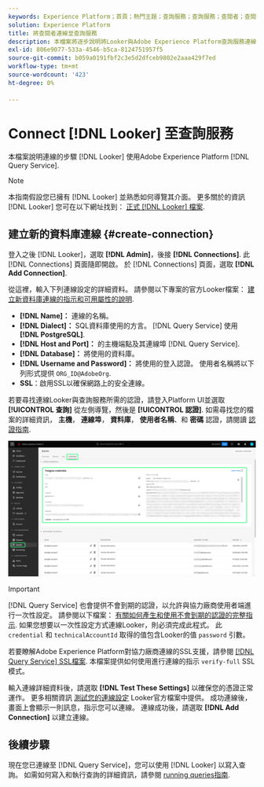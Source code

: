 ```yaml
---
keywords: Experience Platform；首頁；熱門主題；查詢服務；查詢服務；查閱者；查閱者；連線到查詢服務；
solution: Experience Platform
title: 將查閱者連線至查詢服務
description: 本檔案將逐步說明將Looker與Adobe Experience Platform查詢服務連線的步驟。
exl-id: 806e9077-533a-4546-b5ca-8124751957f5
source-git-commit: b059a0191fbf2c3e5d2dfceb9802e2aaa429f7ed
workflow-type: tm+mt
source-wordcount: '423'
ht-degree: 0%

---
```


# Connect [!DNL Looker] 至查詢服務

本檔案說明連線的步驟 [!DNL Looker] 使用Adobe Experience Platform [!DNL Query Service].

>[!NOTE]
>
> 本指南假設您已擁有 [!DNL Looker] 並熟悉如何導覽其介面。 更多關於的資訊 [!DNL Looker] 您可在以下網址找到： [正式 [!DNL Looker] 檔案](https://docs.looker.com/).

## 建立新的資料庫連線 {#create-connection}

登入之後 [!DNL Looker]，選取 **[!DNL Admin]**，後接 **[!DNL Connections]**. 此 [!DNL Connections] 頁面隨即開啟。 於 [!DNL Connections] 頁面，選取 **[!DNL Add Connection]**.

從這裡，輸入下列連線設定的詳細資料。 請參閱以下專案的官方Looker檔案： [建立新資料庫連線的指示和可用屬性的說明](https://cloud.google.com/looker/docs/connecting-to-your-db#creating_a_new_database_connection).

- **[!DNL Name]：** 連線的名稱。
- **[!DNL Dialect]：** SQL資料庫使用的方言。 [!DNL Query Service] 使用 **[!DNL PostgreSQL]**.
- **[!DNL Host and Port]：** 的主機端點及其連線埠 [!DNL Query Service].
- **[!DNL Database]：** 將使用的資料庫。
- **[!DNL Username and Password]：** 將使用的登入認證。 使用者名稱將以下列形式提供 `ORG_ID@AdobeOrg`.
- **SSL**：啟用SSL以確保網路上的安全連線。

若要尋找連線Looker與查詢服務所需的認證，請登入Platform UI並選取 **[!UICONTROL 查詢]** 從左側導覽，然後是 **[!UICONTROL 認證]**. 如需尋找您的檔案的詳細資訊， **主機**， **連線埠**， **資料庫**， **使用者名稱**、和 **密碼** 認證，請閱讀 [認證指南](../ui/credentials.md).

![反白顯示認證和到期認證的「Experience Platform查詢」工作區的「認證」頁面。](../images/clients/looker/query-service-credentials-page.png)

>[!IMPORTANT]
>
>[!DNL Query Service] 也會提供不會到期的認證，以允許與協力廠商使用者端進行一次性設定。 請參閱以下檔案： [有關如何產生和使用不會到期的認證的完整指示](../ui/credentials.md#non-expiring-credentials). 如果您想要以一次性設定方式連線Looker，則必須完成此程式。 此 `credential` 和 `technicalAccountId` 取得的值包含Looker的值 `password` 引數。

若要瞭解Adobe Experience Platform對協力廠商連線的SSL支援，請參閱 [[!DNL Query Service] SSL檔案](./ssl-modes.md). 本檔案提供如何使用進行連線的指示 `verify-full` SSL模式。

輸入連線詳細資料後，請選取 **[!DNL Test These Settings]** 以確保您的憑證正常運作。 更多相關資訊 [測試您的連線設定](https://cloud.google.com/looker/docs/connecting-to-your-db#testing_your_connection_settings) Looker官方檔案中提供。 成功連線後，畫面上會顯示一則訊息，指示您可以連線。 連線成功後，請選取 **[!DNL Add Connection]** 以建立連線。

## 後續步驟

現在您已連線至 [!DNL Query Service]，您可以使用 [!DNL Looker] 以寫入查詢。 如需如何寫入和執行查詢的詳細資訊，請參閱 [running queries指南](../best-practices/writing-queries.md).
